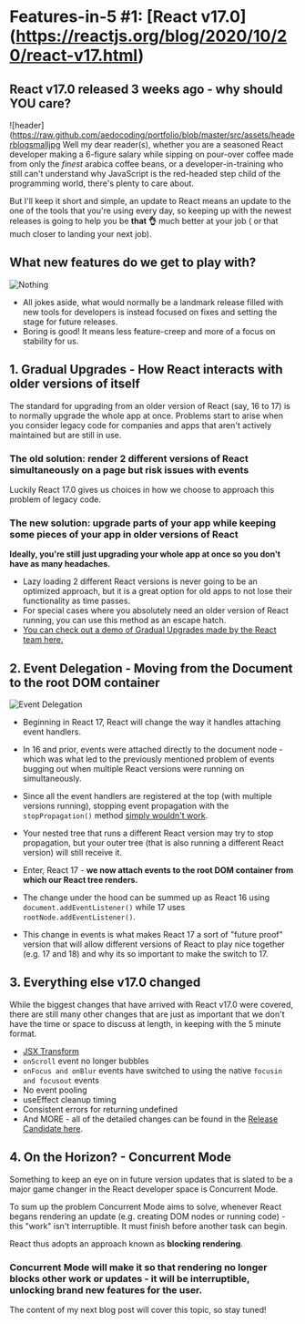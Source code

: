 # Features-in-5 #1: [React v17.0] (https://reactjs.org/blog/2020/10/20/react-v17.html)
## React v17.0 released 3 weeks ago - why should YOU care?
![header](https://raw.github.com/aedocoding/portfolio/blob/master/src/assets/headerblogsmalljpg
Well my dear reader(s), whether you are a seasoned React developer making a 6-figure salary while sipping on pour-over coffee made from only the _finest_ arabica coffee beans, or a developer-in-training who still can't understand why JavaScript is the red-headed step child of the programming world, there's plenty to care about. 

But I'll keep it short and simple, an update to React means an update to the one of the tools that you're using every day, so keeping up with the newest releases is going to help you be __that 👌__ much better at your job ( or that much closer to landing your next job).

## What new features do we get to play with?
![Nothing ](https://media0.giphy.com/media/nYogYgSmIJaIo/giphy.gif?cid=ecf05e471aff41dc34a43dbea57e200a32cbffdebcd5868b&rid=giphy.gif)

- All jokes aside, what would normally be a landmark release filled with new tools for developers is instead focused on fixes and setting the stage for future releases.
- Boring is good! It means less feature-creep and more of a focus on stability for us.

## 1. Gradual Upgrades - How React interacts with older versions of itself
The standard for upgrading from an older version of React (say, 16 to 17) is to normally upgrade the whole app at once.
Problems start to arise when you consider legacy code for companies and apps that aren't actively maintained but are still in use. 
### The old solution: render 2 different versions of React simultaneously on a page but risk issues with events
Luckily React 17.0 gives us choices in how we choose to approach this problem of legacy code.
### The new solution: upgrade parts of your app while keeping some pieces of your app in older versions of React
__Ideally, you're still just upgrading your whole app at once so you don't have as many headaches.__

- Lazy loading 2 different React versions is never going to be an optimized approach, but it is a great option for old apps to not lose their functionality as time passes.
- For special cases where you absolutely need an older version of React running, you can use this method as an escape hatch.
- [You can check out a demo of Gradual Upgrades made by the React team here.](https://github.com/reactjs/react-gradual-upgrade-demo/)

## 2. Event Delegation - Moving from the Document to the root DOM container
![Event Delegation](https://reactjs.org/static/bb4b10114882a50090b8ff61b3c4d0fd/1e088/react_17_delegation.png)
- Beginning in React 17, React will change the way it handles attaching event handlers.

- In 16 and prior, events were attached directly to the document node - which was what led to the previously mentioned problem of events bugging out when multiple React versions were running on simultaneously.

- Since all the event handlers are registered at the top (with multiple versions running), stopping event propagation with the ```stopPropagation()``` method [simply wouldn't work](https://github.com/facebook/react/pull/8117).

- Your nested tree that runs a different React version may try to stop propagation, but your outer tree (that is also running a different React version) will still receive it.

- Enter, React 17 - __we now attach events to the root DOM container from which our React tree renders.__

- The change under the hood can be summed up as React 16 using ```document.addEventListener()``` while 17 uses ```rootNode.addEventListener()```.

- This change in events is what makes React 17 a sort of "future proof" version that will allow different versions of React to play nice together (e.g. 17 and 18) and why its so important to make the switch to 17.

## 3. Everything else v17.0 changed
While the biggest changes that have arrived with React v17.0 were covered, there are still many other changes that are just as important that we don't have the time or space to discuss at length, in keeping with the 5 minute format.
- [JSX Transform](https://reactjs.org/blog/2020/09/22/introducing-the-new-jsx-transform.html)
-  ```onScroll``` event no longer bubbles
- ```onFocus and onBlur``` events have switched to using the native ```focusin and focusout``` events
- No event pooling
- useEffect cleanup timing
- Consistent errors for returning undefined
- And MORE - all of the detailed changes can be found in the [Release Candidate here](https://reactjs.org/blog/2020/08/10/react-v17-rc.html#other-breaking-changes).

## 4. On the Horizon? - Concurrent Mode
Something to keep an eye on in future version updates that is slated to be a major game changer in the React developer space is Concurrent Mode. 

To sum up the problem Concurrent Mode aims to solve, whenever React begans rendering an update (e.g. creating DOM nodes or running code) - this "work" isn't interruptible. It must finish before another task can begin.

React thus adopts an approach known as __blocking rendering__.
### Concurrent Mode will make it so that rendering no longer blocks other work or updates - it will be interruptible, unlocking brand new features for the user.
The content of my next blog post will cover this topic, so stay tuned!